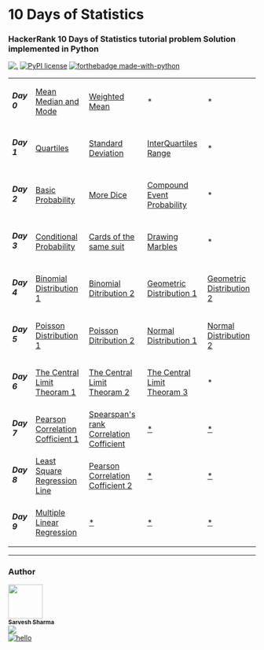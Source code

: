 # 10 Days of Statistics

### HackerRank 10 Days of Statistics tutorial problem Solution implemented in Python
<!--[![.](https://img.shields.io/github/watchers/shsarv/Hackerrank-10-Days-of-Statistics?color=blue&label=watches&logo=appveyor&logoColor=lightgreen&style=for-the-badge)](https://github.com/shsarv/Hackerrank-10-Days-of-Statistics)-->
[![.](https://img.shields.io/badge/Hackerrank-10_Days_of_Statistics-brightgreen?style=for-the-badge)](https://www.hackerrank.com/domains/tutorials/10-days-of-statistics)
[![PyPI license](https://img.shields.io/pypi/l/ansicolortags.svg?style=for-the-badge)](https://pypi.python.org/pypi/ansicolortags/) [![forthebadge made-with-python](http://ForTheBadge.com/images/badges/made-with-python.svg)](https://www.python.org/) 
<table>
<tr>
  <td><h5>Day 0</h5></td>
   <td><a href="https://github.com/shsarv/Hackerrank-10-Days-of-Statistics/blob/master/mean_median_and_mode.py">Mean Median and Mode</a></td>
   <td><a href="https://github.com/shsarv/Hackerrank-10-Days-of-Statistics/blob/master/Weighted_mean.py">Weighted Mean</a></td>
  <td>*</td>
  <td>*</td>
</tr>
  <tr>
  <td><h5>Day 1</h5></td>
   <td><a href="https://github.com/shsarv/Hackerrank-10-Days-of-Statistics/blob/master/Quartiles.py">Quartiles</a></td>
   <td><a href="https://github.com/shsarv/Hackerrank-10-Days-of-Statistics/blob/master/Standard_deviation.py">Standard Deviation</a></td>
   <td><a href="https://github.com/shsarv/Hackerrank-10-Days-of-Statistics/blob/master/interquartile.py">InterQuartiles Range</a></td>
    <td>*</td>
</tr>
  <tr>
  <td><h5>Day 2</h5></td>
   <td><a href="https://github.com/shsarv/Hackerrank-10-Days-of-Statistics/blob/master/Basic_probability.py">Basic Probability</a></td>
   <td><a href="https://github.com/shsarv/Hackerrank-10-Days-of-Statistics/blob/master/More_Dice.py">More Dice</a></td>
   <td><a href="https://github.com/shsarv/Hackerrank-10-Days-of-Statistics/blob/master/Compound_event_probability.py">Compound Event Probability</a></td>
    <td>*</td>
</tr>
 </tr>
  <tr>
  <td><h5>Day 3</h5></td>
   <td><a href="https://github.com/shsarv/Hackerrank-10-Days-of-Statistics/blob/master/Conditional_probability.py">Conditional Probability</a></td>
   <td><a href="https://github.com/shsarv/Hackerrank-10-Days-of-Statistics/blob/master/Cards_of_the_same_suits.py">Cards of the same suit</a></td>
   <td><a href="https://github.com/shsarv/Hackerrank-10-Days-of-Statistics/blob/master/Drwaing_marbles.py">Drawing Marbles</a></td>
  <td>*</td>
</tr>
<tr>
  <td><h5>Day 4</h5></td>
   <td><a href="https://github.com/shsarv/Hackerrank-10-Days-of-Statistics/blob/master/Binomial_distribution_1.py">Binomial Distribution 1</a></td>
   <td><a href="https://github.com/shsarv/Hackerrank-10-Days-of-Statistics/blob/master/Binomial_distribution_2.py">Binomial Ditribution 2</a></td>
   <td><a href="https://github.com/shsarv/Hackerrank-10-Days-of-Statistics/blob/master/Geometric_distribution_1.py">Geometric Distribution 1</a></td>
  <td><a href="https://github.com/shsarv/Hackerrank-10-Days-of-Statistics/blob/master/Geometric_distribution_2.py">Geometric Distribution 2</a></td>
</tr>
<tr>
  <td><h5>Day 5</h5></td>
   <td><a href="https://github.com/shsarv/Hackerrank-10-Days-of-Statistics/blob/master/Poissoon_Distribution.py">Poisson Distribution 1</a></td>
   <td><a href="https://github.com/shsarv/Hackerrank-10-Days-of-Statistics/blob/master/Poissoon_Distribution2.py">Poisson Ditribution 2</a></td>
   <td><a href="https://github.com/shsarv/Hackerrank-10-Days-of-Statistics/blob/master/Normal_distribution1.py">Normal Distribution 1</a></td>
  <td><a href="https://github.com/shsarv/Hackerrank-10-Days-of-Statistics/blob/master/Normal_distribution2.py">Normal Distribution 2</a></td>
</tr>
<tr>
  <td><h5>Day 6</h5></td>
   <td><a href="https://github.com/shsarv/Hackerrank-10-Days-of-Statistics/blob/master/The_central_limit_theoram.py">The Central Limit Theoram 1</a></td>
   <td><a href="https://github.com/shsarv/Hackerrank-10-Days-of-Statistics/blob/master/The_central_limit_theoram2.py">The Central Limit Theoram 2</a></td>
   <td><a href="https://github.com/shsarv/Hackerrank-10-Days-of-Statistics/blob/master/The_central_limit_theoram3.py">The Central Limit Theoram 3</a></td>
  <td><a href=""></a>*</td>
</tr>
<tr>
  <td><h5>Day 7</h5></td>
   <td><a href="https://github.com/shsarv/Hackerrank-10-Days-of-Statistics/blob/master/Pearson_Correlation_Cofficients.py">Pearson Correlation Cofficient 1</a></td>
   <td><a href="https://github.com/shsarv/Hackerrank-10-Days-of-Statistics/blob/master/Spearman's_Rank_Correlation.py">Spearspan's rank Correlation Cofficient</a></td>
   <td><a href="">*</a></td>
  <td><a href="">*</a></td>
</tr>
<tr>
  <td><h5>Day 8</h5></td>
   <td><a href="https://github.com/shsarv/Hackerrank-10-Days-of-Statistics/blob/master/Least_square_regression.py">Least Square Regression Line</a></td>
   <td><a href="https://github.com/shsarv/Hackerrank-10-Days-of-Statistics/blob/master/Pearson_Correlation_Cofficients_2.py">Pearson Correlation Cofficient 2</a></td>
   <td><a href="">*</a></td>
  <td><a href="">*</a></td>
</tr>
<tr>
  <td><h5>Day 9</h5></td>
   <td><a href="https://github.com/shsarv/Hackerrank-10-Days-of-Statistics/blob/master/Multiple_linear_regression.py">Multiple Linear Regression</a></td>
   <td><a href="">*</a></td>
   <td><a href="">*</a></td>
  <td><a href="">*</a></td>
</tr>
</table>

<hr>

### Author

<a href="https://github.com/shsarv"><img src="https://avatars2.githubusercontent.com/u/55739302?s=400&u=1e7714cb1cbe3437a527a877486c94611f0e7ab0&v=4" width="70px;" alt=""/><br /><sub><b>Sarvesh Sharma</b></sub></a>
<br>
[![](https://img.shields.io/github/followers/shsarv?style=social)](https://github.com/shsarv)  <br>
[![hello](https://img.shields.io/twitter/follow/sarveshroli?style=social)](https://twitter.com/sarveshroli)
